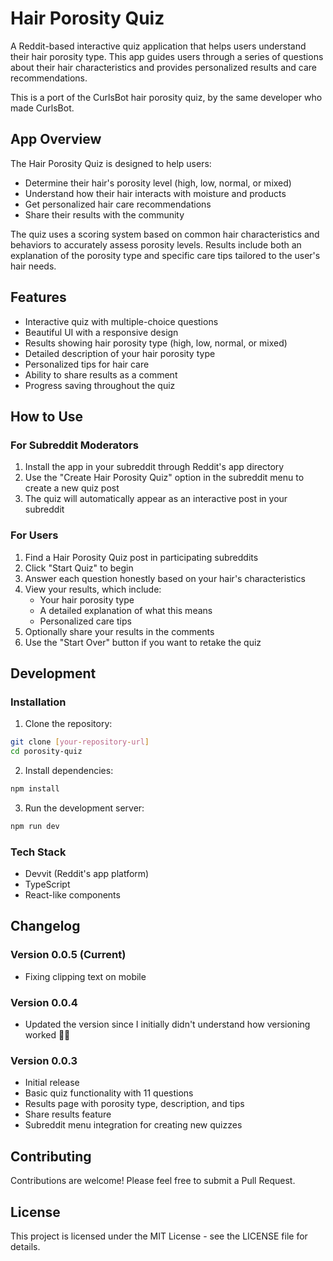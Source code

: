 # Hair Porosity Quiz

A Reddit-based interactive quiz application that helps users understand their hair porosity type. This app guides users through a series of questions about their hair characteristics and provides personalized results and care recommendations.

This is a port of the CurlsBot hair porosity quiz, by the same developer who made CurlsBot.

## App Overview

The Hair Porosity Quiz is designed to help users:

- Determine their hair's porosity level (high, low, normal, or mixed)
- Understand how their hair interacts with moisture and products
- Get personalized hair care recommendations
- Share their results with the community

The quiz uses a scoring system based on common hair characteristics and behaviors to accurately assess porosity levels. Results include both an explanation of the porosity type and specific care tips tailored to the user's hair needs.

## Features

- Interactive quiz with multiple-choice questions
- Beautiful UI with a responsive design
- Results showing hair porosity type (high, low, normal, or mixed)
- Detailed description of your hair porosity type
- Personalized tips for hair care
- Ability to share results as a comment
- Progress saving throughout the quiz

## How to Use

### For Subreddit Moderators

1. Install the app in your subreddit through Reddit's app directory
2. Use the "Create Hair Porosity Quiz" option in the subreddit menu to create a new quiz post
3. The quiz will automatically appear as an interactive post in your subreddit

### For Users

1. Find a Hair Porosity Quiz post in participating subreddits
2. Click "Start Quiz" to begin
3. Answer each question honestly based on your hair's characteristics
4. View your results, which include:
   - Your hair porosity type
   - A detailed explanation of what this means
   - Personalized care tips
5. Optionally share your results in the comments
6. Use the "Start Over" button if you want to retake the quiz

## Development

### Installation

1. Clone the repository:

```bash
git clone [your-repository-url]
cd porosity-quiz
```

2. Install dependencies:

```bash
npm install
```

3. Run the development server:

```bash
npm run dev
```

### Tech Stack

- Devvit (Reddit's app platform)
- TypeScript
- React-like components

## Changelog

### Version 0.0.5 (Current)

- Fixing clipping text on mobile

### Version 0.0.4

- Updated the version since I initially didn't understand how versioning worked 🤦‍♀️

### Version 0.0.3

- Initial release
- Basic quiz functionality with 11 questions
- Results page with porosity type, description, and tips
- Share results feature
- Subreddit menu integration for creating new quizzes

## Contributing

Contributions are welcome! Please feel free to submit a Pull Request.

## License

This project is licensed under the MIT License - see the LICENSE file for details.
